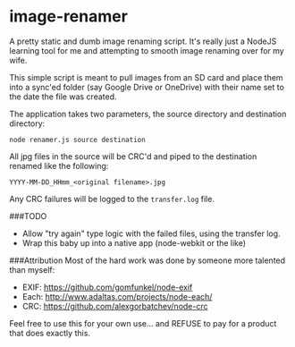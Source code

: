 image-renamer
=============

A pretty static and dumb image renaming script.  It's really just a NodeJS learning tool for me and attempting to smooth image renaming over for my wife.

This simple script is meant to pull images from an SD card and place them into a sync'ed folder (say Google Drive or OneDrive) with their name set to the date the file was created.

The application takes two parameters, the source directory and destination directory:

```
node renamer.js source destination
```

All jpg files in the source will be CRC'd and piped to the destination renamed like the following:

```
YYYY-MM-DD_HHmm_<original filename>.jpg
```

Any CRC failures will be logged to the `transfer.log` file.

###TODO
- Allow "try again" type logic with the failed files, using the transfer log.
- Wrap this baby up into a native app (node-webkit or the like)

###Attribution
Most of the hard work was done by someone more talented than myself:

- EXIF: https://github.com/gomfunkel/node-exif
- Each: http://www.adaltas.com/projects/node-each/
- CRC: https://github.com/alexgorbatchev/node-crc

Feel free to use this for your own use... and REFUSE to pay for a product that does exactly this.